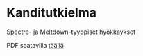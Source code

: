 # Kanditutkielma
Spectre- ja Meltdown-tyyppiset hyökkäykset

PDF saatavilla [täällä](https://github.com/strajama/kandi/blob/main/Kandidaatintutkielma%20STR.pdf)
